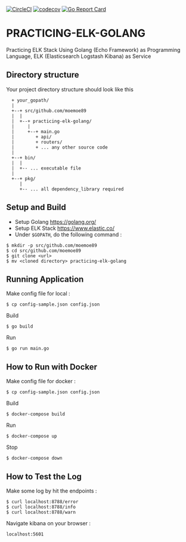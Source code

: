 [![CircleCI](https://circleci.com/gh/moemoe89/practicing-elk-golang.svg?style=svg)](https://circleci.com/gh/moemoe89/practicing-elk-golang)
[![codecov](https://codecov.io/gh/moemoe89/practicing-elk-golang/branch/master/graph/badge.svg)](https://codecov.io/gh/moemoe89/practicing-elk-golang)
[![Go Report Card](https://goreportcard.com/badge/github.com/moemoe89/practicing-elk-golang)](https://goreportcard.com/report/github.com/moemoe89/practicing-elk-golang)

# PRACTICING-ELK-GOLANG #

Practicing ELK Stack Using Golang (Echo Framework) as Programming Language, ELK (Elasticsearch Logstash Kibana) as Service

## Directory structure
Your project directory structure should look like this
```
  + your_gopath/
  |
  +--+ src/github.com/moemoe89
  |  |
  |  +--+ practicing-elk-golang/
  |     |
  |     +--+ main.go
  |        + api/
  |        + routers/
  |        + ... any other source code
  |
  +--+ bin/
  |  |
  |  +-- ... executable file
  |
  +--+ pkg/
     |
     +-- ... all dependency_library required

```

## Setup and Build

* Setup Golang <https://golang.org/>
* Setup ELK Stack <https://www.elastic.co/>
* Under `$GOPATH`, do the following command :
```
$ mkdir -p src/github.com/moemoe89
$ cd src/github.com/moemoe89
$ git clone <url>
$ mv <cloned directory> practicing-elk-golang
```

## Running Application
Make config file for local :
```
$ cp config-sample.json config.json
```
Build
```
$ go build
```
Run
```
$ go run main.go
```

## How to Run with Docker
Make config file for docker :
```
$ cp config-sample.json config.json
```
Build
```
$ docker-compose build
```
Run
```
$ docker-compose up
```
Stop
```
$ docker-compose down
```

## How to Test the Log
Make some log by hit the endpoints :
```
$ curl localhost:8788/error
$ curl localhost:8788/info
$ curl localhost:8788/warn
```
Navigate kibana on your browser :
```
localhost:5601
```

